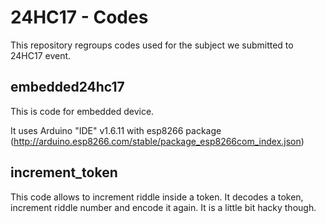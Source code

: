 24HC17 - Codes
==============

This repository regroups codes used for the subject we submitted to 24HC17 event.

embedded24hc17
--------------

This is code for embedded device.

It uses Arduino "IDE" v1.6.11 with esp8266 package (http://arduino.esp8266.com/stable/package_esp8266com_index.json)

increment_token
---------------

This code allows to increment riddle inside a token.
It decodes a token, increment riddle number and encode it again.
It is a little bit hacky though.
